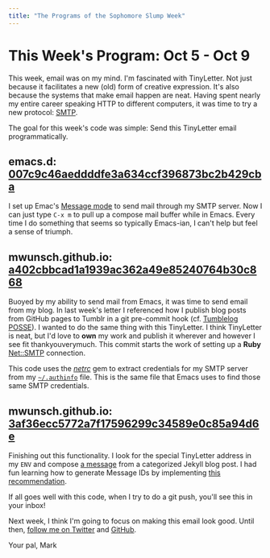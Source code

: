```yaml
---
title: "The Programs of the Sophomore Slump Week"
---
```


This Week's Program: Oct 5 - Oct 9
==================================

This week, email was on my mind. I'm fascinated with TinyLetter. Not just
because it facilitates a new (old) form of creative expression. It's also
because the systems that make email happen are neat. Having spent nearly my
entire career speaking HTTP to different computers, it was time to try a new
protocol: [SMTP](https://tools.ietf.org/html/rfc5321).

The goal for this week's code was simple: Send this TinyLetter email programmatically.

## emacs.d: [007c9c46aeddddfe3a634ccf396873bc2b429cba][007c9c]

I set up Emac's
[Message mode](http://www.gnu.org/software/emacs/manual/html_mono/message.html)
to send mail through my SMTP server. Now I can just type `C-x m` to pull up a
compose mail buffer while in Emacs. Every time I do something that seems so
typically Emacs-ian, I can't help but feel a sense of triumph.

## mwunsch.github.io: [a402cbbcad1a1939ac362a49e85240764b30c868][a402cb]

Buoyed by my ability to send mail from Emacs, it was time to send email from my
blog. In last week's letter I referenced how I publish blog posts from GitHub
pages to Tumblr in a git pre-commit hook
(cf. [Tumblelog POSSE](http://blog.markwunsch.com/post/124842033165/tumblelog-posse)). I
wanted to do the same thing with this TinyLetter. I think TinyLetter is neat,
but I'd love to **own** my work and publish it wherever and however I see fit
thankyouverymuch. This commit starts the work of setting up a **Ruby**
[Net::SMTP](http://ruby-doc.org/stdlib-2.2.3/libdoc/net/smtp/rdoc/Net/SMTP.html)
connection.

This code uses the [*netrc*](https://github.com/heroku/netrc) gem to extract
credentials for my SMTP server from my
[`~/.authinfo`](https://www.gnu.org/software/emacs/manual/html_node/auth/index.html)
file. This is the same file that Emacs uses to find those same SMTP
credentials.

## mwunsch.github.io: [3af36ecc5772a7f17596299c34589e0c85a94d6e][3af36e]

Finishing out this functionality. I look for the special TinyLetter address in
my `ENV` and compose [a message][rfc5322] from a categorized Jekyll blog post. I
had fun learning how to generate Message IDs by implementing
[this recommendation](https://www.jwz.org/doc/mid.html).

If all goes well with this code, when I try to do a git push, you'll see this in
your inbox!

Next week, I think I'm going to focus on making this email look good. Until
then, [follow me on Twitter](https://twitter.com/markwunsch) and
[GitHub](https://github.com/mwunsch).

Your pal,
Mark

[007c9c]: https://github.com/mwunsch/emacs.d/commit/007c9c46aeddddfe3a634ccf396873bc2b429cba
[a402cb]: https://github.com/mwunsch/mwunsch.github.io/commit/a402cbbcad1a1939ac362a49e85240764b30c868
[3af36e]: https://github.com/mwunsch/mwunsch.github.io/commit/3af36ecc5772a7f17596299c34589e0c85a94d6e
[rfc5322]: https://tools.ietf.org/html/rfc5322
